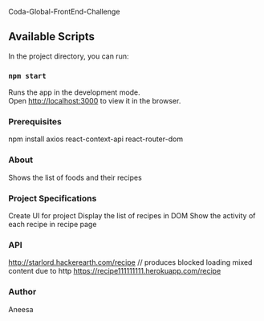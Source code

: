 Coda-Global-FrontEnd-Challenge 

## Available Scripts

In the project directory, you can run:

### `npm start`

Runs the app in the development mode.<br />
Open [http://localhost:3000](http://localhost:3000) to view it in the browser.

### Prerequisites

npm install axios react-context-api react-router-dom 

### About
Shows the list of foods and their recipes

### Project Specifications
Create UI for project
Display the list of recipes in DOM
Show the activity of each recipe in recipe page

### API
http://starlord.hackerearth.com/recipe  // produces blocked loading mixed content due to http
https://recipe111111111.herokuapp.com/recipe

### Author
Aneesa
